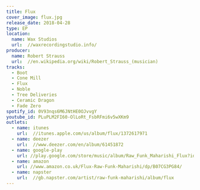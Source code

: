 ```yaml
---
title: Flux
cover_image: flux.jpg
release_date: 2018-04-28
type: EP
location:
  name: Wax Studios
  url:  //waxrecordingstudio.info/
producer:
  name: Robert Strauss
  url:  //en.wikipedia.org/wiki/Robert_Strauss_(musician)
tracks:
  - Boot
  - Cone Mill
  - Flux
  - Noble
  - Tree Deliveries
  - Ceramic Dragon
  - Fade Zero
spotify_id: 0V93nqs6M6JNtHE0OJvvgY
youtube_id: PLuPLM2FI60-OlLoRt_FsbRFmi6v5wXKm9
outlets:
  - name: itunes
    url:  //itunes.apple.com/us/album/flux/1372617971
  - name: deezer
    url:  //www.deezer.com/en/album/61451872
  - name: google-play
    url: //play.google.com/store/music/album/Raw_Funk_Maharishi_Flux?id=By22z4fv42lk6nbhlefsou66toy&hl=en_GB
  - name: amazon
    url: //www.amazon.co.uk/Flux-Raw-Funk-Maharishi/dp/B07CG3PG84/
  - name: napster 
    url:  //gb.napster.com/artist/raw-funk-maharishi/album/flux
---
```

